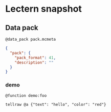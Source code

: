 # Lectern snapshot

## Data pack

`@data_pack pack.mcmeta`

```json
{
  "pack": {
    "pack_format": 41,
    "description": ""
  }
}
```

### demo

`@function demo:foo`

```mcfunction
tellraw @a {"text": "hello", "color": "red"}
```

